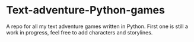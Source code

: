 # Text-adventure-Python-games
A repo for all my text adventure games written in Python. First one is still a work in progress, feel free to add characters and storylines. 
